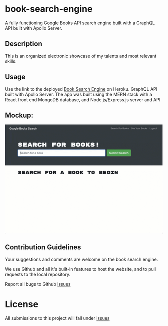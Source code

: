 # book-search-engine
A fully functioning Google Books API search engine built with a GraphQL API built with Apollo Server.

## Description
This is an organized electronic showcase of my talents and most relevant skills.

## Usage
Use the link to the deployed <a href="https://jamillerooks.github.io/portfolio-app/" target ="_blank">Book Search Engine</a> on Heroku. 
GraphQL API built with Apollo Server. 
The app was built using the MERN stack with a React front end
MongoDB database, and Node.js/Express.js server and API

## Mockup: 

<img src="./assets/mockup1.gif" alt="Mockup book search website">


## Contribution Guidelines
Your suggestions and comments are welcome on the book search engine. 

We use Github and all it's built-in features to host the website, and to pull requests to the local repository.

Report all bugs to Github <a href="https://github.com/issues" target="_blank">issues</a> 


# License
All submissions to this project will fall under <a href="https://choosealicense.com/licenses/mit/" target="_blank">issues</a>